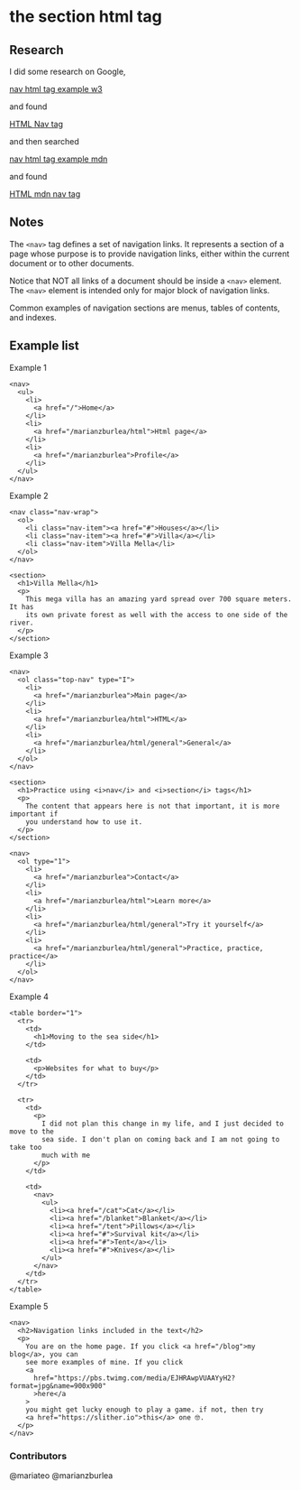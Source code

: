 # the **section** html tag

## Research

I did some research on Google,

[nav html tag example w3](https://www.google.com/search?q=nav+html+tag+example+w3)

and found

[HTML Nav tag](https://www.w3schools.com/tags/tag_nav.asp)

and then searched

[nav html tag example mdn](https://www.google.com/search?q=nav+html+tag+example+mdn)

and found

[HTML mdn nav tag](https://developer.mozilla.org/en-US/docs/Web/HTML/Element/nav)

## Notes

The `<nav>` tag defines a set of navigation links. It represents a section of a page whose purpose is to provide navigation links, either within the current document or to other documents.

Notice that NOT all links of a document should be inside a `<nav>` element. The `<nav>` element is intended only for major block of navigation links.

Common examples of navigation sections are menus, tables of contents, and indexes.

## Example list

Example 1

```html:
<nav>
  <ul>
    <li>
      <a href="/">Home</a>
    </li>
    <li>
      <a href="/marianzburlea/html">Html page</a>
    </li>
    <li>
      <a href="/marianzburlea">Profile</a>
    </li>
  </ul>
</nav>
```

Example 2

```html:
<nav class="nav-wrap">
  <ol>
    <li class="nav-item"><a href="#">Houses</a></li>
    <li class="nav-item"><a href="#">Villa</a></li>
    <li class="nav-item">Villa Mella</li>
  </ol>
</nav>

<section>
  <h1>Villa Mella</h1>
  <p>
    This mega villa has an amazing yard spread over 700 square meters. It has
    its own private forest as well with the access to one side of the river.
  </p>
</section>
```

Example 3

```html:
<nav>
  <ol class="top-nav" type="I">
    <li>
      <a href="/marianzburlea">Main page</a>
    </li>
    <li>
      <a href="/marianzburlea/html">HTML</a>
    </li>
    <li>
      <a href="/marianzburlea/html/general">General</a>
    </li>
  </ol>
</nav>

<section>
  <h1>Practice using <i>nav</i> and <i>section</i> tags</h1>
  <p>
    The content that appears here is not that important, it is more important if
    you understand how to use it.
  </p>
</section>

<nav>
  <ol type="1">
    <li>
      <a href="/marianzburlea">Contact</a>
    </li>
    <li>
      <a href="/marianzburlea/html">Learn more</a>
    </li>
    <li>
      <a href="/marianzburlea/html/general">Try it yourself</a>
    </li>
    <li>
      <a href="/marianzburlea/html/general">Practice, practice, practice</a>
    </li>
  </ol>
</nav>
```

Example 4

```html:
<table border="1">
  <tr>
    <td>
      <h1>Moving to the sea side</h1>
    </td>

    <td>
      <p>Websites for what to buy</p>
    </td>
  </tr>

  <tr>
    <td>
      <p>
        I did not plan this change in my life, and I just decided to move to the
        sea side. I don't plan on coming back and I am not going to take too
        much with me
      </p>
    </td>

    <td>
      <nav>
        <ul>
          <li><a href="/cat">Cat</a></li>
          <li><a href="/blanket">Blanket</a></li>
          <li><a href="/tent">Pillows</a></li>
          <li><a href="#">Survival kit</a></li>
          <li><a href="#">Tent</a></li>
          <li><a href="#">Knives</a></li>
        </ul>
      </nav>
    </td>
  </tr>
</table>
```

Example 5

```html:
<nav>
  <h2>Navigation links included in the text</h2>
  <p>
    You are on the home page. If you click <a href="/blog">my blog</a>, you can
    see more examples of mine. If you click
    <a
      href="https://pbs.twimg.com/media/EJHRAwpVUAAYyH2?format=jpg&name=900x900"
      >here</a
    >
    you might get lucky enough to play a game. if not, then try
    <a href="https://slither.io">this</a> one 🤓.
  </p>
</nav>
```

### Contributors

@mariateo
@marianzburlea
